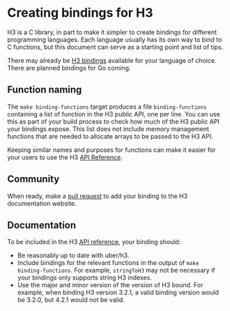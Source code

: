 # Creating bindings for H3

H3 is a C library, in part to make it simpler to create bindings for different programming languages. Each language usually has its own way to bind to C functions, but this document can serve as a starting point and list of tips.

There may already be [H3 bindings](https://uber.github.io/h3/#/documentation/community/bindings) available for your language of choice. There are planned bindings for Go coming.

## Function naming

The `make binding-functions` target produces a file `binding-functions` containing a list of function in the H3 public API, one per line. You can use this as part of your build process to check how much of the H3 public API your bindings expose. This list does not include memory management functions that are needed to allocate arrays to be passed to the H3 API.

Keeping similar names and purposes for functions can make it easier for your users to use the H3 [API Reference](https://uber.github.io/h3/#/documentation/api-reference/).

## Community

When ready, make a [pull request](https://github.com/uber/h3/edit/master/docs/community/bindings.md) to add your binding to the H3 documentation website.

## Documentation

To be included in the H3 [API reference](https://uber.github.io/h3/#/documentation/api-reference/), your binding should:

* Be reasonably up to date with uber/h3.
* Include bindings for the relevant functions in the output of `make binding-functions`. For example, `stringToH3` may not be necessary if your bindings only supports string H3 indexes.
* Use the major and minor version of the version of H3 bound. For example, when binding H3 version 3.2.1, a valid binding version would be 3.2.0, but 4.2.1 would not be valid.
